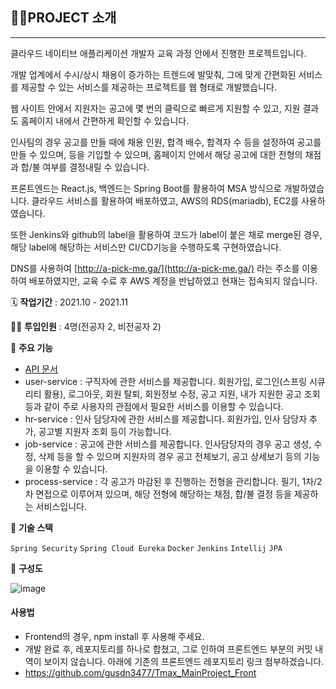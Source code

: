 ## 👩‍🏫PROJECT 소개

---

클라우드 네이티브 애플리케이션 개발자 교육 과정 안에서 진행한 프로젝트입니다.

개발 업계에서 수시/상시 채용이 증가하는 트렌드에 발맞춰, 그에 맞게 간편화된 서비스를 제공할 수 있는 서비스를 제공하는 프로젝트를 웹 형태로 개발했습니다.

웹 사이트 안에서 지원자는 공고에 몇 번의 클릭으로 빠르게 지원할 수 있고, 지원 결과도 홈페이지 내에서 간편하게 확인할 수 있습니다.

인사팀의 경우 공고를 만들 때에 채용 인원, 합격 배수, 합격자 수 등을 설정하여 공고를 만들 수 있으며, 등을 기입할 수 있으며, 홈페이지 안에서 해당 공고에 대한 전형의 채점과 합/불 여부를 결정내릴 수 있습니다.

프론트엔드는 React.js, 백엔드는 Spring Boot를 활용하여 MSA 방식으로 개발하였습니다. 클라우드 서비스를 활용하여 배포하였고, AWS의 RDS(mariadb), EC2를 사용하였습니다.

또한 Jenkins와 github의 label을 활용하여 코드가 label이 붙은 채로 merge된 경우, 해당 label에 해당하는 서비스만 CI/CD기능을 수행하도록 구현하였습니다.

DNS를 사용하여 [http://a-pick-me.ga/](http://a-pick-me.ga/) 라는 주소를 이용하여 배포하였지만, 교육 수료 후 AWS 계정을 반납하였고 현재는 접속되지 않습니다.

🗓️ **작업기간** : 2021.10 - 2021.11

👨‍💻 **투입인원** : 4명(전공자 2, 비전공자 2)

📒 **주요 기능** 

- [API 문서](https://docs.google.com/spreadsheets/d/1G5xZPkkpzmEZ-brbtjgSVZrlYJLIuyp8bvv3MbL2iO4/edit?usp=sharing)
- user-service : 구직자에 관한 서비스를 제공합니다. 회원가입, 로그인(스프링 시큐리티 활용), 로그아웃, 회원 탈퇴, 회원정보 수정, 공고 지원, 내가 지원한 공고 조회 등과 같이 주로 사용자의 관점에서 필요한 서비스를 이용할 수 있습니다.
- hr-service : 인사 담당자에 관한 서비스를 제공합니다. 회원가입, 인사 담당자 추가, 공고별 지원자 조회 등이 가능합니다.
- job-service : 공고에 관한 서비스를 제공합니다. 인사담당자의 경우 공고 생성, 수정, 삭제 등을 할 수 있으며 지원자의 경우 공고 전체보기, 공고 상세보기 등의 기능을 이용할 수 있습니다.
- process-service : 각 공고가 마감된 후 진행하는 전형을 관리합니다. 필기, 1차/2차 면접으로 이루어져 있으며, 해당 전형에 해당하는 채점, 합/불 결정 등을 제공하는 서비스입니다.

🌱 **기술 스택**

`Spring Security` `Spring Cloud Eureka` `Docker` `Jenkins` `Intellij` `JPA`

🌱 **구성도**

![image](https://user-images.githubusercontent.com/46596758/150808589-74e925eb-a085-4cd1-9d8d-6ef47e46f67e.png)


#### 사용법
- Frontend의 경우, npm install 후 사용해 주세요.
- 개발 완료 후, 레포지토리를 하나로 합쳤고, 그로 인하여 프론트엔드 부분의 커밋 내역이 보이지 않습니다. 아래에 기존의 프론트엔드 레포지토리 링크 첨부하겠습니다.
- https://github.com/gusdn3477/Tmax_MainProject_Front

